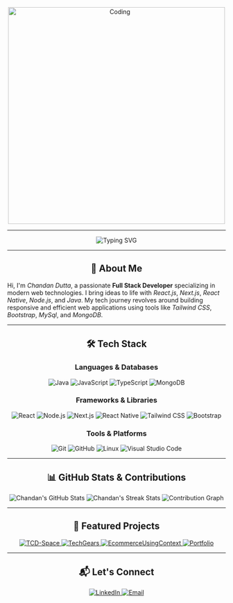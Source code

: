 <div align='center'><img align="center" alt="Coding" width="500" src="https://cdn.statically.io/img/i.pinimg.com/originals/16/fe/7e/16fe7e7fb6eebb3087b6dc418748ee56.gif"/></div>

---

<div align="center">
  <img src="https://readme-typing-svg.herokuapp.com?font=Fira+Code&size=30&duration=4000&color=3498DB&lines=Hello+there!+%F0%9F%91%8B;I+am+Chandan+Dutta;Full+Stack+Developer;React.js+%7C+Node.js+%7C+Java" alt="Typing SVG">
</div>

---

<h2 align="center">🚀 About Me</h2>

Hi, I'm *Chandan Dutta*, a passionate **Full Stack Developer** specializing in modern web technologies. I bring ideas to life with *React.js*, *Next.js*, *React Native*, *Node.js*, and *Java*. My tech journey revolves around building responsive and efficient web applications using tools like *Tailwind CSS*, *Bootstrap*, *MySql*, and *MongoDB*.

---

<h2 align="center">🛠️ Tech Stack</h2>

<div align="center">
  <h3>Languages & Databases</h3>
  <img src="https://img.shields.io/badge/Java-%23E34F26.svg?style=for-the-badge&logo=java&logoColor=white" alt="Java">
  <img src="https://img.shields.io/badge/JavaScript-%23F7DF1E.svg?style=for-the-badge&logo=javascript&logoColor=black" alt="JavaScript">
  <img src="https://img.shields.io/badge/TypeScript-%23007ACC.svg?style=for-the-badge&logo=typescript&logoColor=white" alt="TypeScript">
  <img src="https://img.shields.io/badge/MongoDB-%2347A248.svg?style=for-the-badge&logo=mongodb&logoColor=white" alt="MongoDB">

  <h3>Frameworks & Libraries</h3>
  <img src="https://img.shields.io/badge/React-%2361DAFB.svg?style=for-the-badge&logo=react&logoColor=black" alt="React">
  <img src="https://img.shields.io/badge/Node.js-%23339933.svg?style=for-the-badge&logo=node.js&logoColor=white" alt="Node.js">
  <img src="https://img.shields.io/badge/Next.js-%23000000.svg?style=for-the-badge&logo=next.js&logoColor=white" alt="Next.js">
  <img src="https://img.shields.io/badge/React_Native-%2361DAFB.svg?style=for-the-badge&logo=react&logoColor=black" alt="React Native">
  <img src="https://img.shields.io/badge/Tailwind_CSS-%2306B6D4.svg?style=for-the-badge&logo=tailwind-css&logoColor=white" alt="Tailwind CSS">
  <img src="https://img.shields.io/badge/Bootstrap-%23563D7C.svg?style=for-the-badge&logo=bootstrap&logoColor=white" alt="Bootstrap">

  <h3>Tools & Platforms</h3>
  <img src="https://img.shields.io/badge/Git-%23F05032.svg?style=for-the-badge&logo=git&logoColor=white" alt="Git">
  <img src="https://img.shields.io/badge/GitHub-%2312100E.svg?style=for-the-badge&logo=github&logoColor=white" alt="GitHub">
  <img src="https://img.shields.io/badge/Linux-%23FCC624.svg?style=for-the-badge&logo=linux&logoColor=black" alt="Linux">
  <img src="https://img.shields.io/badge/Visual_Studio_Code-%23007ACC.svg?style=for-the-badge&logo=visual-studio-code&logoColor=white" alt="Visual Studio Code">
</div>

---

<h2 align="center">📊 GitHub Stats & Contributions</h2>

<div align="center">
  <img src="https://github-readme-stats.vercel.app/api?username=duttachandan&show_icons=true&theme=radical" alt="Chandan's GitHub Stats">
  <img src="https://streak-stats.demolab.com/?user=duttachandan&theme=radical" alt="Chandan's Streak Stats">
  <img src="https://github-readme-activity-graph.vercel.app/graph?username=duttachandan&theme=react-dark" alt="Contribution Graph">
</div>

---

<h2 align="center">🌟 Featured Projects</h2>

<div align="center">
  <a href="https://github.com/duttachandan/TCD-Space">
    <img src="https://github-readme-stats.vercel.app/api/pin/?username=duttachandan&repo=TCD-Space&theme=radical" alt="TCD-Space">
  </a>

  <a href="https://github.com/duttachandan/TechGears">
    <img src="https://github-readme-stats.vercel.app/api/pin/?username=duttachandan&repo=TechGears&theme=radical" alt="TechGears">
  </a>

  <a href="https://github.com/duttachandan/EcommerceUsingContext">
    <img src="https://github-readme-stats.vercel.app/api/pin/?username=duttachandan&repo=EcommerceUsingContext&theme=radical" alt="EcommerceUsingContext">
  </a>

  <a href="https://github.com/duttachandan/Portfolio">
    <img src="https://github-readme-stats.vercel.app/api/pin/?username=duttachandan&repo=Portfolio&theme=radical" alt="Portfolio">
  </a>
</div>

---

<h2 align="center">📬 Let's Connect</h2>

<div align="center">
  <a href="https://www.linkedin.com/in/chandan-dutta-b2a778170">
    <img src="https://img.shields.io/badge/LinkedIn-%230A66C2.svg?style=for-the-badge&logo=linkedin&logoColor=white" alt="LinkedIn">
  </a>
  <a href="mailto:chandan.dutta@example.com">
    <img src="https://img.shields.io/badge/Email-%23D14836.svg?style=for-the-badge&logo=gmail&logoColor=white" alt="Email">
  </a>
  <a href="https://github.com/duttachandan">
    <img src="https://img.shields.io/badge/GitHub-%2312100E.svg?style=for-the-badge&logo=github&
::contentReference[oaicite:1]{index=1}
 
